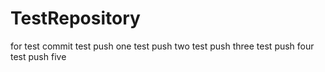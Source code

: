 # TestRepository
for test commit
test push one
test push two
test push three
test push four
test push five